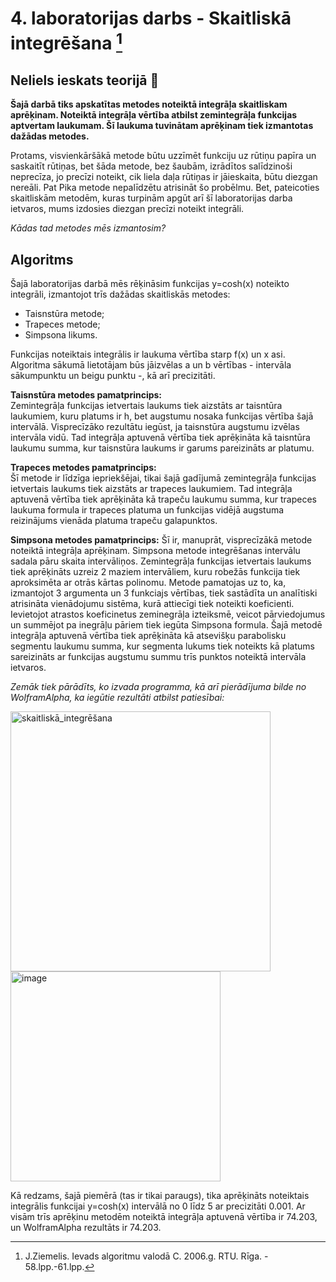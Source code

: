 # 4. laboratorijas darbs -  Skaitliskā integrēšana [^1]  
## Neliels ieskats teorijā :mag_right:

**Šajā darbā tiks apskatītas metodes noteiktā integrāļa skaitliskam aprēķinam. Noteiktā integrāļa vērtība atbilst zemintegrāļa funkcijas aptvertam laukumam.
Šī laukuma tuvinātam aprēķinam tiek izmantotas dažādas metodes.**  

Protams, visvienkāršākā metode būtu uzzīmēt funkciju uz rūtiņu papīra un saskaitīt rūtiņas, bet šāda metode, bez šaubām, izrādītos salīdzinoši neprecīza, jo precīzi noteikt, cik liela daļa rūtiņas ir jāieskaita, būtu diezgan nereāli. Pat Pika metode nepalīdzētu atrisināt šo probēlmu. Bet, pateicoties skaitliskām metodēm, kuras turpinām apgūt arī šī laboratorijas darba ietvaros, mums izdosies diezgan precīzi noteikt integrāli.  

_Kādas tad metodes mēs izmantosim?_

## Algoritms

Šajā laboratorijas darbā mēs rēķināsim funkcijas y=cosh(x) noteikto integrāli, izmantojot trīs dažādas skaitliskās metodes:  
- Taisnstūra metode;  
- Trapeces metode;  
- Simpsona likums.  

Funkcijas noteiktais integrālis ir laukuma vērtība starp f(x) un x asi. Algoritma sākumā lietotājam būs jāizvēlas a un b vērtības - intervāla sākumpunktu un beigu punktu -, kā arī precizitāti.  

**Taisnstūra metodes pamatprincips:**  
Zemintegrāļa funkcijas ietvertais laukums tiek aizstāts ar taisntūra laukumiem, kuru platums ir h, bet augstumu nosaka funkcijas vērtība šajā intervālā. Visprecīzāko rezultātu iegūst, ja taisnstūra augstumu izvēlas intervāla vidū. Tad integrāļa aptuvenā vērtība tiek aprēķināta kā taisntūra laukumu summa, kur taisnstūra laukums ir garums pareizināts ar platumu. 

**Trapeces metodes pamatprincips:**  
Šī metode ir līdzīga iepriekšējai, tikai šajā gadījumā zemintegrāļa funkcijas ietvertais laukums tiek aizstāts ar trapeces laukumiem. Tad integrāļa aptuvenā vērtība tiek aprēķināta kā trapeču laukumu summa, kur trapeces laukuma formula ir trapeces platuma un funkcijas vidējā augstuma reizinājums vienāda platuma trapeču galapunktos.  

**Simpsona metodes pamatprincips:**
Šī ir, manuprāt, visprecīzākā metode noteiktā integrāļa aprēķinam. Simpsona metode integrēšanas intervālu sadala pāru skaita intervāliņos. Zemintegrāļa funkcijas ietvertais laukums tiek aprēķināts uzreiz 2 maziem intervāliem, kuru robežās funkcija tiek aproksimēta ar otrās kārtas polinomu. Metode pamatojas uz to, ka, izmantojot 3 argumenta un 3 funkciajs vērtības, tiek sastādīta un analītiski atrisināta vienādojumu sistēma, kurā attiecīgi tiek noteikti koeficienti. Ievietojot atrastos koeficinetus zeminegrāļa izteiksmē, veicot pārviedojumus un summējot pa inegrāļu pāriem tiek iegūta Simpsona formula. Šajā metodē integrāļa aptuvenā vērtība tiek aprēķināta kā atsevišķu parabolisku segmentu laukumu summa, kur segmenta lukums tiek noteikts kā platums sareizināts ar funkcijas augstumu summu trīs punktos noteiktā intervāla ietvaros.   

_Zemāk tiek pārādīts, ko izvada programma, kā arī pierādījuma bilde no WolframAlpha, ka iegūtie rezultāti atbilst patiesībai:_  

<img width="416" alt="skaitliskā_integrēšana" src="https://user-images.githubusercontent.com/112925785/213693602-ad69dca4-a82e-48fe-a3e5-22ea21275203.png">
<img width="336" alt="image" src="https://user-images.githubusercontent.com/112925785/213693655-b7f3286a-29a2-405c-8968-a6a4b82360dd.png">

Kā redzams, šajā piemērā (tas ir tikai paraugs), tika aprēķināts noteiktais integrālis funkcijai y=cosh(x) intervālā no 0 līdz 5 ar precizitāti 0.001. Ar visām trīs aprēķinu metodēm noteiktā integrāļa aptuvenā vērtība ir 74.203, un WolframAlpha rezultāts ir 74.203. 

[^1]: J.Ziemelis. Ievads algoritmu valodā C. 2006.g. RTU. Rīga. - 58.lpp.-61.lpp.

